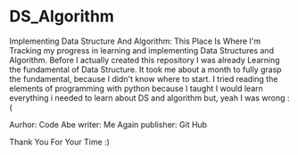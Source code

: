 # DS_Algorithm
Implementing Data Structure And Algorithm:
This Place Is Where I'm Tracking my progress in learning and implementing Data Structures and Algorithm. Before I actually created this repository I was already Learning the fundamental of Data Structure. It took me about a month to fully grasp the fundamental, because I didn't know where to start. I tried reading the elements of programming with python because I taught I would learn everything i needed to learn about DS and algorithm but, yeah I was wrong :(

Aurhor: Code Abe
writer: Me Again
publisher: Git Hub

Thank You For Your Time :)
